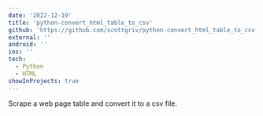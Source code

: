 ```yaml
---
date: '2022-12-19'
title: 'python-convert_html_table_to_csv'
github: 'https://github.com/scottgriv/python-convert_html_table_to_csv'
external: ''
android: ''
ios: ''
tech:
  - Python
  - HTML
showInProjects: true
---
```


Scrape a web page table and convert it to a csv file.
